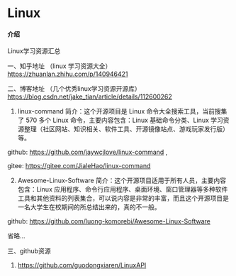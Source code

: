 # Linux

#### 介绍
Linux学习资源汇总

一、知乎地址 （linux 学习资源大全）
https://zhuanlan.zhihu.com/p/140946421


二、博客地址 （几个优秀linux学习资源开源库）
https://blog.csdn.net/jake_tian/article/details/112600262

1. linux-command
简介：这个开源项目是 Linux 命令大全搜索工具，当前搜集了 570 多个 Linux 命令，主要内容包含：Linux 基础命令分类、Linux 学习资源整理（社区网站、知识相关、软件工具、开源镜像站点、游戏玩家发行版）等。

github: https://github.com/jaywcjlove/linux-command ,

gitee: https://gitee.com/JialeHao/linux-command

2. Awesome-Linux-Software
简介：这个开源项目适用于所有人员，主要内容包含：Linux 应用程序、命令行应用程序、桌面环境、窗口管理器等多种软件工具和其他资料的列表集合，可以说内容是非常的丰富，而且这个开源项目是一名大学生在校期间的所总结出来的，真的不一般。

github: https://github.com/luong-komorebi/Awesome-Linux-Software

省略...


三、github资源
1. https://github.com/guodongxiaren/LinuxAPI